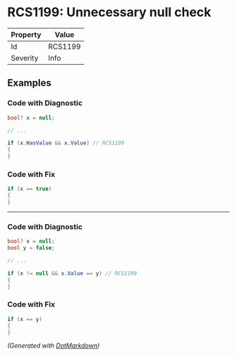 # RCS1199: Unnecessary null check

| Property | Value   |
| -------- | ------- |
| Id       | RCS1199 |
| Severity | Info    |

## Examples

### Code with Diagnostic

```csharp
bool? x = null;

// ...

if (x.HasValue && x.Value) // RCS1199
{
}
```

### Code with Fix

```csharp
if (x == true)
{
}
```

- - -

### Code with Diagnostic

```csharp
bool? x = null;
bool y = false;

// ...

if (x != null && x.Value == y) // RCS1199
{
}
```

### Code with Fix

```csharp
if (x == y)
{
}
```


*\(Generated with [DotMarkdown](http://github.com/JosefPihrt/DotMarkdown)\)*